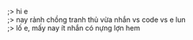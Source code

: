 ;> hi e<br>
;> nay rảnh chồng tranh thủ vừa nhắn vs code vs e lun<br>
;> lố e, mấy nay ít nhắn có nựng lợn hem
